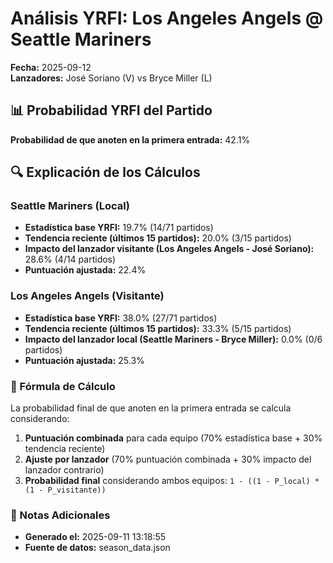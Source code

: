 # Análisis YRFI: Los Angeles Angels @ Seattle Mariners

**Fecha:** 2025-09-12  
**Lanzadores:** José Soriano (V) vs Bryce Miller (L)

## 📊 Probabilidad YRFI del Partido

**Probabilidad de que anoten en la primera entrada:** 42.1%

## 🔍 Explicación de los Cálculos

### Seattle Mariners (Local)
- **Estadística base YRFI:** 19.7% (14/71 partidos)
- **Tendencia reciente (últimos 15 partidos):** 20.0% (3/15 partidos)
- **Impacto del lanzador visitante (Los Angeles Angels - José Soriano):** 28.6% (4/14 partidos)
- **Puntuación ajustada:** 22.4%

### Los Angeles Angels (Visitante)
- **Estadística base YRFI:** 38.0% (27/71 partidos)
- **Tendencia reciente (últimos 15 partidos):** 33.3% (5/15 partidos)
- **Impacto del lanzador local (Seattle Mariners - Bryce Miller):** 0.0% (0/6 partidos)
- **Puntuación ajustada:** 25.3%

### 📝 Fórmula de Cálculo

La probabilidad final de que anoten en la primera entrada se calcula considerando:
1. **Puntuación combinada** para cada equipo (70% estadística base + 30% tendencia reciente)
2. **Ajuste por lanzador** (70% puntuación combinada + 30% impacto del lanzador contrario)
3. **Probabilidad final** considerando ambos equipos: `1 - ((1 - P_local) * (1 - P_visitante))`

### 📌 Notas Adicionales

- **Generado el:** 2025-09-11 13:18:55
- **Fuente de datos:** season_data.json

